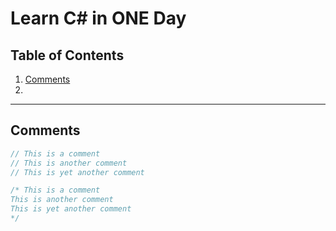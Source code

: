 # Learn C# in ONE Day

## Table of Contents
1. [Comments](#comments)
2. 



---
## Comments

```c#
// This is a comment
// This is another comment
// This is yet another comment

/* This is a comment
This is another comment
This is yet another comment
*/
```
